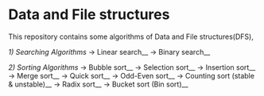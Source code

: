 # Data and File structures

This repository contains some algorithms of Data and File structures(DFS),

*1) Searching Algorithms*
    -> Linear search__
    -> Binary search__

*2) Sorting Algorithms*
    -> Bubble sort__
    -> Selection sort__
    -> Insertion sort__
    -> Merge sort__
    -> Quick sort__
    -> Odd-Even sort__
    -> Counting sort (stable & unstable)__
    -> Radix sort__
    -> Bucket sort (Bin sort)__
